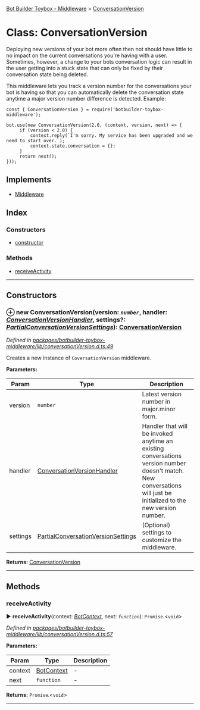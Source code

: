 [Bot Builder Toybox - Middleware](../README.md) > [ConversationVersion](../classes/botbuilder_toybox_middleware.conversationversion.md)



# Class: ConversationVersion


Deploying new versions of your bot more often then not should have little to no impact on the current conversations you're having with a user. Sometimes, however, a change to your bots conversation logic can result in the user getting into a stuck state that can only be fixed by their conversation state being deleted.

This middleware lets you track a version number for the conversations your bot is having so that you can automatically delete the conversation state anytime a major version number difference is detected. Example:

    const { ConversationVersion } = require('botbuilder-toybox-middleware');

    bot.use(new ConversationVersion(2.0, (context, version, next) => {
         if (version < 2.0) {
             context.reply(`I'm sorry. My service has been upgraded and we need to start over.`);
             context.state.conversation = {};
         }
         return next();
    }));

## Implements

* [Middleware]()

## Index

### Constructors

* [constructor](botbuilder_toybox_middleware.conversationversion.md#constructor)


### Methods

* [receiveActivity](botbuilder_toybox_middleware.conversationversion.md#receiveactivity)



---
## Constructors
<a id="constructor"></a>


### ⊕ **new ConversationVersion**(version: *`number`*, handler: *[ConversationVersionHandler](../#conversationversionhandler)*, settings?: *[Partial]()[ConversationVersionSettings](../interfaces/botbuilder_toybox_middleware.conversationversionsettings.md)*): [ConversationVersion](botbuilder_toybox_middleware.conversationversion.md)


*Defined in [packages/botbuilder-toybox-middleware/lib/conversationVersion.d.ts:49](https://github.com/Stevenic/botbuilder-toybox/blob/2272f9b/packages/botbuilder-toybox-middleware/lib/conversationVersion.d.ts#L49)*



Creates a new instance of `CoversationVersion` middleware.


**Parameters:**

| Param | Type | Description |
| ------ | ------ | ------ |
| version | `number`   |  Latest version number in major.minor form. |
| handler | [ConversationVersionHandler](../#conversationversionhandler)   |  Handler that will be invoked anytime an existing conversations version number doesn't match. New conversations will just be initialized to the new version number. |
| settings | [Partial]()[ConversationVersionSettings](../interfaces/botbuilder_toybox_middleware.conversationversionsettings.md)   |  (Optional) settings to customize the middleware. |





**Returns:** [ConversationVersion](botbuilder_toybox_middleware.conversationversion.md)

---


## Methods
<a id="receiveactivity"></a>

###  receiveActivity

► **receiveActivity**(context: *[BotContext]()*, next: *`function`*): `Promise`.<`void`>



*Defined in [packages/botbuilder-toybox-middleware/lib/conversationVersion.d.ts:57](https://github.com/Stevenic/botbuilder-toybox/blob/2272f9b/packages/botbuilder-toybox-middleware/lib/conversationVersion.d.ts#L57)*



**Parameters:**

| Param | Type | Description |
| ------ | ------ | ------ |
| context | [BotContext]()   |  - |
| next | `function`   |  - |





**Returns:** `Promise`.<`void`>





___


